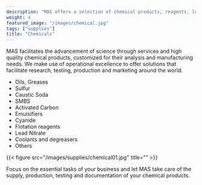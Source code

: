 ```yaml
---
description: "MAS offers a selection of chemical products, reagents, lubricants, equipment, furniture, instrumentation and services"
weight: 4
featured_image: "/images/chemical.jpg"
tags: ["supplies"]
title: "Chemicals"
---
```

MAS facilitates the advancement of science through services and high quality chemical products, customized for their analysis and manufacturing needs. We make use of operational excellence to offer solutions that facilitate research, testing, production and marketing around the world.

- Oils, Greases
- Sulfur
- Caustic Soda
- SMBS
- Activated Carbon
- Emulsifiers
- Cyanide
- Flotation reagents
- Lead Nitrate
- Coolants and degreasers
- Others

{{< figure src="/images/supplies/chemical01.jpg" title="" >}}

Focus on the essential tasks of your business and let MAS take care of the supply, production, testing and documentation of your chemical products.